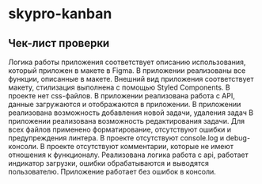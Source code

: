 # skypro-kanban

## Чек-лист проверки

Логика работы приложения соответствует описанию использования, который приложен в макете в Figma.
В приложении реализованы все функции, описанные в макете.
Внешний вид приложения соответствует макету, стилизация выполнена с помощью Styled Components. В проекте нет css-файлов.
В приложении реализована работа с API, данные загружаются и отображаются в приложении.
В приложении реализована возможность добавления новой задачи, удаления задач
В приложении реализована возможность редактирования задачи.
Для всех файлов применено форматирование, отсутствуют ошибки и предупреждения линтера.
В проекте отсутствуют console.log и debug-консоли.
В проекте отсутствуют комментарии, которые не имеют отношения к функционалу.
Реализована логика работа с api, работает индикатор загрузки, ошибки обрабатываются и выводятся пользователю.
Приложение работает без ошибок в консоли.